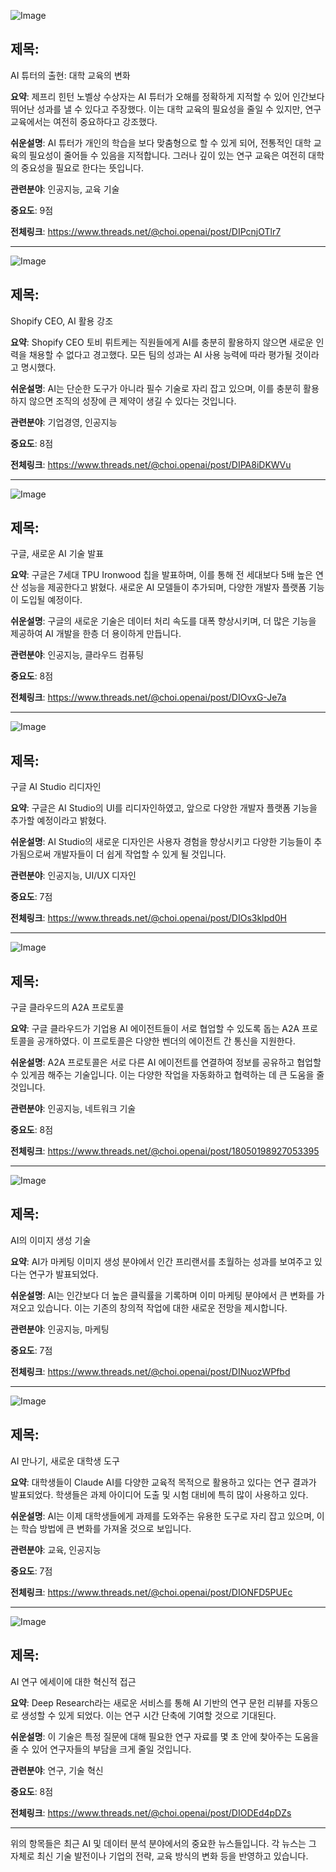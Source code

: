 ![Image](https://scontent-iad3-2.cdninstagram.com/v/t51.71878-15/489910568_1373058563728788_6806170746938665290_n.jpg?stp=dst-jpg_e35_tt6&_nc_cat=111&ccb=1-7&_nc_sid=18de74&_nc_ohc=h-x-c27Jr7kQ7kNvwF2Gat9&_nc_oc=AdnBaWNjO6NwpTn9Lzq2CSA8qu9F8LBl2zb6JPzQJvNFnKDBYqyHiN8DukG2KJorbP4&_nc_zt=23&_nc_ht=scontent-iad3-2.cdninstagram.com&edm=ACx9VUEEAAAA&_nc_gid=3u9kb1MA4V-PlF00lxZEfw&oh=00_AfGaDLXqBVbHPgrHFWkxllt9gc8vwJ3FEB38ygQBezc1aQ&oe=67FCB7DB)

## 제목:
AI 튜터의 출현: 대학 교육의 변화

**요약**:
제프리 힌턴 노벨상 수상자는 AI 튜터가 오해를 정확하게 지적할 수 있어 인간보다 뛰어난 성과를 낼 수 있다고 주장했다. 이는 대학 교육의 필요성을 줄일 수 있지만, 연구 교육에서는 여전히 중요하다고 강조했다.

**쉬운설명**:
AI 튜터가 개인의 학습을 보다 맞춤형으로 할 수 있게 되어, 전통적인 대학 교육의 필요성이 줄어들 수 있음을 지적합니다. 그러나 깊이 있는 연구 교육은 여전히 대학의 중요성을 필요로 한다는 뜻입니다.

**관련분야**: 인공지능, 교육 기술

**중요도**: 9점

**전체링크**: https://www.threads.net/@choi.openai/post/DIPcnjOTlr7

---

![Image](https://scontent-iad3-1.cdninstagram.com/v/t51.75761-15/489368573_17904229398112832_180747050768550291_n.jpg?stp=dst-jpg_e35_tt6&_nc_cat=101&ccb=1-7&_nc_sid=18de74&_nc_ohc=B17C_EjDvisQ7kNvwEiniue&_nc_oc=AdlojtNUoXMBmc74hasr8jxuFx3QEN_4H9LbU5VvjokKU73Og3uGh8ZkqoocfEyxzCU&_nc_zt=23&_nc_ht=scontent-iad3-1.cdninstagram.com&edm=ACx9VUEEAAAA&_nc_gid=3u9kb1MA4V-PlF00lxZEfw&oh=00_AfFtKZ6DGWBKOUjzV5OyvaqCNijUkAD_u5LIwulsxeDdFQ&oe=67FCA739)

## 제목:
Shopify CEO, AI 활용 강조

**요약**:
Shopify CEO 토비 뤼트케는 직원들에게 AI를 충분히 활용하지 않으면 새로운 인력을 채용할 수 없다고 경고했다. 모든 팀의 성과는 AI 사용 능력에 따라 평가될 것이라고 명시했다.

**쉬운설명**:
AI는 단순한 도구가 아니라 필수 기술로 자리 잡고 있으며, 이를 충분히 활용하지 않으면 조직의 성장에 큰 제약이 생길 수 있다는 것입니다.

**관련분야**: 기업경영, 인공지능

**중요도**: 8점

**전체링크**: https://www.threads.net/@choi.openai/post/DIPA8iDKWVu

---

![Image](https://scontent-iad3-2.cdninstagram.com/v/t51.75761-15/489535308_17904271164112832_7977938082204111766_n.jpg?stp=dst-jpg_e35_tt6&_nc_cat=105&ccb=1-7&_nc_sid=18de74&_nc_ohc=c_tYlQHGKYkQ7kNvwEkxHRb&_nc_oc=AdmvUAHTnT3Jzwc0W61-Mj7ifOyMzGseORq_7zmQtf-s77TCP-97Pdt74XVGoS4GFek&_nc_zt=23&_nc_ht=scontent-iad3-2.cdninstagram.com&edm=ACx9VUEEAAAA&_nc_gid=3u9kb1MA4V-PlF00lxZEfw&oh=00_AfG2mA94-nHxYr8gU7iuE4VAbbflG4RolspwhX-EKozSAA&oe=67FCB7E5)

## 제목:
구글, 새로운 AI 기술 발표

**요약**:
구글은 7세대 TPU Ironwood 칩을 발표하며, 이를 통해 전 세대보다 5배 높은 연산 성능을 제공한다고 밝혔다. 새로운 AI 모델들이 추가되며, 다양한 개발자 플랫폼 기능이 도입될 예정이다.

**쉬운설명**:
구글의 새로운 기술은 데이터 처리 속도를 대폭 향상시키며, 더 많은 기능을 제공하여 AI 개발을 한층 더 용이하게 만듭니다.

**관련분야**: 인공지능, 클라우드 컴퓨팅

**중요도**: 8점

**전체링크**: https://www.threads.net/@choi.openai/post/DIOvxG-Je7a

---

![Image](https://scontent-iad3-2.cdninstagram.com/v/t51.71878-15/489307399_1184267736483805_7395655939919798078_n.jpg?stp=dst-jpg_e35_tt6&_nc_cat=100&ccb=1-7&_nc_sid=18de74&_nc_ohc=8e18oXxPh_cQ7kNvwG9V_B1&_nc_oc=Adn1BcX9RH-BYo07Yzm4-iyQKM1MrU9IpKOTuV1Gn9om_KV6M_wAi93Dg-r-tyUmLRE&_nc_zt=23&_nc_ht=scontent-iad3-2.cdninstagram.com&edm=ACx9VUEEAAAA&_nc_gid=3u9kb1MA4V-PlF00lxZEfw&oh=00_AfHDJftTjRQEPY-r0AflUuhD_Eo6B60D-OdrcroLX66img&oe=67FCCF72)

## 제목:
구글 AI Studio 리디자인

**요약**:
구글은 AI Studio의 UI를 리디자인하였고, 앞으로 다양한 개발자 플랫폼 기능을 추가할 예정이라고 밝혔다.

**쉬운설명**:
AI Studio의 새로운 디자인은 사용자 경험을 향상시키고 다양한 기능들이 추가됨으로써 개발자들이 더 쉽게 작업할 수 있게 될 것입니다.

**관련분야**: 인공지능, UI/UX 디자인

**중요도**: 7점

**전체링크**: https://www.threads.net/@choi.openai/post/DIOs3klpd0H

---

![Image](https://scontent-iad3-2.cdninstagram.com/v/t51.71878-15/489308692_1469167120721579_3864882790305634645_n.jpg?stp=dst-jpg_e35_tt6&_nc_cat=110&ccb=1-7&_nc_sid=18de74&_nc_ohc=hLjPpHIjpmIQ7kNvwEy4QcZ&_nc_oc=AdmOPMh2WQf72CqdLPx6ZfINzrtzKoxQo_F-fhNImjvVYYlijqE808cfJp1xeGOHrpA&_nc_zt=23&_nc_ht=scontent-iad3-1.cdninstagram.com&edm=ACx9VUEEAAAA&_nc_gid=3u9kb1MA4V-PlF00lxZEfw&oh=00_AfEWcWrG2qBzPh91wmsLPGcH6XADfW7x0d7fyMR0pPz-vA&oe=67FCD4AC)

## 제목:
구글 클라우드의 A2A 프로토콜

**요약**:
구글 클라우드가 기업용 AI 에이전트들이 서로 협업할 수 있도록 돕는 A2A 프로토콜을 공개하였다. 이 프로토콜은 다양한 벤더의 에이전트 간 통신을 지원한다.

**쉬운설명**:
A2A 프로토콜은 서로 다른 AI 에이전트를 연결하여 정보를 공유하고 협업할 수 있게끔 해주는 기술입니다. 이는 다양한 작업을 자동화하고 협력하는 데 큰 도움을 줄 것입니다.

**관련분야**: 인공지능, 네트워크 기술

**중요도**: 8점

**전체링크**: https://www.threads.net/@choi.openai/post/18050198927053395

---

![Image](https://scontent-iad3-2.cdninstagram.com/v/t51.71878-15/487846328_1201734465016705_8180922788181940467_n.jpg?stp=dst-jpg_e35_tt6&_nc_cat=102&ccb=1-7&_nc_sid=18de74&_nc_ohc=j6kY28T0XLMQ7kNvwEHLNBY&_nc_oc=AdkD9xnG5ckJadKycoUI3NC0XbRABUMKB32aryMWUKngxqyrKoVTxcWtvlQQcX3PhpU&_nc_zt=23&_nc_ht=scontent-iad3-1.cdninstagram.com&edm=ACx9VUEEAAAA&_nc_gid=3u9kb1MA4V-PlF00lxZEfw&oh=00_AfHE_V9fyjCAaQh0qn0cBbd-D-2uQGQ_-dsY5o0KhLOEew&oe=67FCC479)

## 제목:
AI의 이미지 생성 기술

**요약**:
AI가 마케팅 이미지 생성 분야에서 인간 프리랜서를 초월하는 성과를 보여주고 있다는 연구가 발표되었다.

**쉬운설명**:
AI는 인간보다 더 높은 클릭률을 기록하며 이미 마케팅 분야에서 큰 변화를 가져오고 있습니다. 이는 기존의 창의적 작업에 대한 새로운 전망을 제시합니다.

**관련분야**: 인공지능, 마케팅

**중요도**: 7점

**전체링크**: https://www.threads.net/@choi.openai/post/DINuozWPfbd

---

![Image](https://scontent-iad3-2.cdninstagram.com/v/t51.75761-15/489884892_17904200925112832_2900738695125888127_n.jpg?stp=dst-jpg_e35_tt6&_nc_cat=108&ccb=1-7&_nc_sid=18de74&_nc_ohc=4gEuidwNaSEQ7kNvwFzcmBS&_nc_oc=Adm9I9ymUXgpJh2RZhsy_8IW7wHtumRYVRj5yxf_re-n9V8WJ_AasBQBNIHzW5gAuik&_nc_zt=23&_nc_ht=scontent-iad3-1.cdninstagram.com&edm=ACx9VUEEAAAA&_nc_gid=3u9kb1MA4V-PlF00lxZEfw&oh=00_AfEL-4i_4IEg8cBuG58SHCsbD6e2b-udAWwO_dqfh89A5A&oe=67FCBF70)

## 제목:
AI 만나기, 새로운 대학생 도구

**요약**:
대학생들이 Claude AI를 다양한 교육적 목적으로 활용하고 있다는 연구 결과가 발표되었다. 학생들은 과제 아이디어 도출 및 시험 대비에 특히 많이 사용하고 있다.

**쉬운설명**:
AI는 이제 대학생들에게 과제를 도와주는 유용한 도구로 자리 잡고 있으며, 이는 학습 방법에 큰 변화를 가져올 것으로 보입니다.

**관련분야**: 교육, 인공지능

**중요도**: 7점

**전체링크**: https://www.threads.net/@choi.openai/post/DIONFD5PUEc

---

![Image](https://scontent-iad3-1.cdninstagram.com/v/t51.71878-15/489313013_1187890149746083_5800558915832391908_n.jpg?stp=dst-jpg_e35_tt6&_nc_cat=100&ccb=1-7&_nc_sid=18de74&_nc_ohc=D6lq-71eE4gQ7kNvwHOHz6w&_nc_oc=Adn1yifyaNolTdrx5esJubO_XJT4SaDi3SiyNBY8m_FPYaldhDBX7bDb4K_P7wUcx_U&_nc_zt=23&_nc_ht=scontent-iad3-2.cdninstagram.com&edm=ACx9VUEEAAAA&_nc_gid=3u9kb1MA4V-PlF00lxZEfw&oh=00_AfEUEuNEUHLMQBopRMO2w9qtE_jun_Cr7NzkO-XXE_QIdg&oe=67FCCD04)

## 제목:
AI 연구 에세이에 대한 혁신적 접근

**요약**:
Deep Research라는 새로운 서비스를 통해 AI 기반의 연구 문헌 리뷰를 자동으로 생성할 수 있게 되었다. 이는 연구 시간 단축에 기여할 것으로 기대된다.

**쉬운설명**:
이 기술은 특정 질문에 대해 필요한 연구 자료를 몇 초 안에 찾아주는 도움을 줄 수 있어 연구자들의 부담을 크게 줄일 것입니다.

**관련분야**: 연구, 기술 혁신

**중요도**: 8점

**전체링크**: https://www.threads.net/@choi.openai/post/DIODEd4pDZs

---

위의 항목들은 최근 AI 및 데이터 분석 분야에서의 중요한 뉴스들입니다. 각 뉴스는 그 자체로 최신 기술 발전이나 기업의 전략, 교육 방식의 변화 등을 반영하고 있습니다.